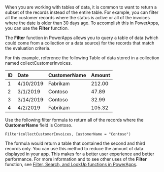 When you are working with tables of data, it is common to want to
return a subset of the records instead of the entire table. For example,
you can filter all the customer records where the status is
active or all of the invoices where the date is older than 30 days ago.
To accomplish this in PowerApps, you can use the **Filter** function.

The **Filter** function in PowerApps allows you to query a table of data
(which could come from a collection or a data source) for the records
that match the evaluation criteria.

For this example, reference the following Table of data stored in a
collection named collectCustomerInvoices.

| ID                  | Date                 | CustomerName    | Amount          |
| :-------------------| :------------------- | :---------------| :---------------|
| 1                   | 4/10/2019            | Fabrikam        | 212.00          |
| 2                   | 3/1/2019             | Contoso         | 47.89           |
| 3                   | 3/14/2019            | Contoso         | 32.99           |
| 4                   | 4/2/2019             | Fabrikam        | 105.32          |

Use the following filter formula to return all of the records where the
**CustomerName** field is Contoso.

```
Filter(collectCustomerInvoices, CustomerName = "Contoso")
```

The formula would return a table that contained the second and third
records only. You can use this method to reduce the amount of data
displayed in your app. This makes for a better user experience 
and better performance. For more information and to see 
other uses of the **Filter** function, 
see [Filter, Search, and LookUp functions in PowerApps](https://docs.microsoft.com/powerapps/maker/canvas-apps/functions/function-filter-lookup). 
